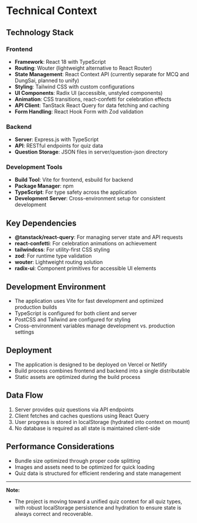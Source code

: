 # Technical Context

## Technology Stack

### Frontend
- **Framework**: React 18 with TypeScript
- **Routing**: Wouter (lightweight alternative to React Router)
- **State Management**: React Context API (currently separate for MCQ and DungSai, planned to unify)
- **Styling**: Tailwind CSS with custom configurations
- **UI Components**: Radix UI (accessible, unstyled components)
- **Animation**: CSS transitions, react-confetti for celebration effects
- **API Client**: TanStack React Query for data fetching and caching
- **Form Handling**: React Hook Form with Zod validation

### Backend
- **Server**: Express.js with TypeScript
- **API**: RESTful endpoints for quiz data
- **Question Storage**: JSON files in server/question-json directory

### Development Tools
- **Build Tool**: Vite for frontend, esbuild for backend
- **Package Manager**: npm
- **TypeScript**: For type safety across the application
- **Development Server**: Cross-environment setup for consistent development

## Key Dependencies
- **@tanstack/react-query**: For managing server state and API requests
- **react-confetti**: For celebration animations on achievement
- **tailwindcss**: For utility-first CSS styling
- **zod**: For runtime type validation
- **wouter**: Lightweight routing solution
- **radix-ui**: Component primitives for accessible UI elements

## Development Environment
- The application uses Vite for fast development and optimized production builds
- TypeScript is configured for both client and server
- PostCSS and Tailwind are configured for styling
- Cross-environment variables manage development vs. production settings

## Deployment
- The application is designed to be deployed on Vercel or Netlify
- Build process combines frontend and backend into a single distributable
- Static assets are optimized during the build process

## Data Flow
1. Server provides quiz questions via API endpoints
2. Client fetches and caches questions using React Query
3. User progress is stored in localStorage (hydrated into context on mount)
4. No database is required as all state is maintained client-side

## Performance Considerations
- Bundle size optimized through proper code splitting
- Images and assets need to be optimized for quick loading
- Quiz data is structured for efficient rendering and state management

---
**Note:**
- The project is moving toward a unified quiz context for all quiz types, with robust localStorage persistence and hydration to ensure state is always correct and recoverable. 